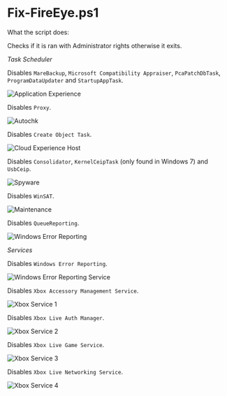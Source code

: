 # Fix-FireEye.ps1

What the script does:

Checks if it is ran with Administrator rights otherwise it exits.

_Task Scheduler_

Disables `MareBackup`, `Microsoft Compatibility Appraiser`, `PcaPatchDbTask`, `ProgramDataUpdater` and `StartupAppTask`.

![Application Experience](images/application-experience.png "Application Experience")

Disables `Proxy`.

![Autochk](images/autochk.png "Autochk")

Disables `Create Object Task`.

![Cloud Experience Host](images/createobjtask.png "Cloud Experience Host")

Disables `Consolidator`, `KernelCeipTask` (only found in Windows 7) and `UsbCeip`.

![Spyware](images/spyware.png "Spyware")

Disables `WinSAT`.

![Maintenance](images/maintenance.png "Maintenance")

Disables `QueueReporting`.

![Windows Error Reporting](images/winerror-reporting.png "Windows Error Reporting")

_Services_

Disables `Windows Error Reporting`.

![Windows Error Reporting Service](images/svc-winerror-reporting.png "Windows Error Reporting Service")

Disables `Xbox Accessory Management Service`.

![Xbox Service 1](images/svc-xbox1.png "Xbox Service 1")

Disables `Xbox Live Auth Manager`.

![Xbox Service 2](images/svc-xbox2.png "Xbox Service 2")

Disables `Xbox Live Game Service`.

![Xbox Service 3](images/svc-xbox3.png "Xbox Service 3")

Disables `Xbox Live Networking Service`.

![Xbox Service 4](images/svc-xbox4.png "Xbox Service 4")

